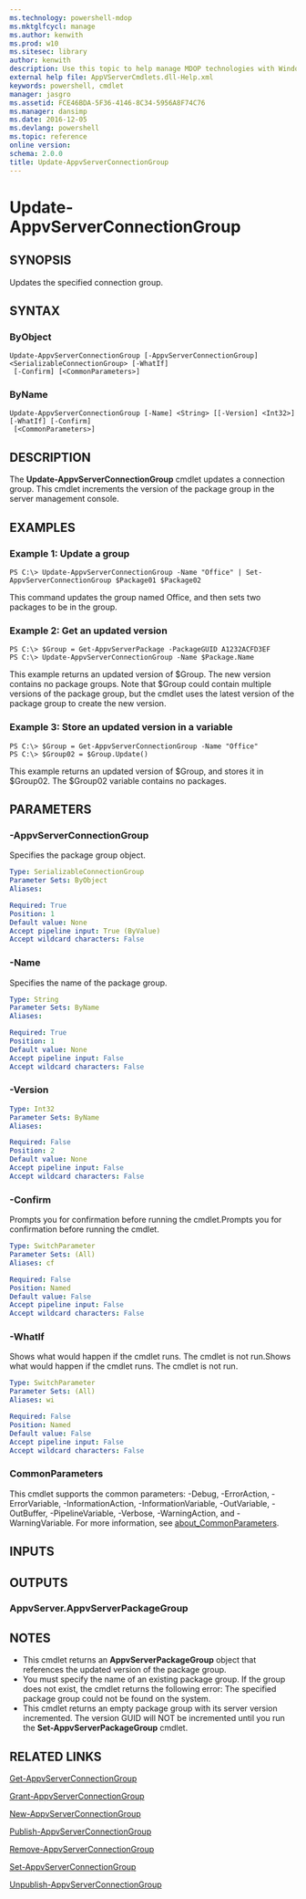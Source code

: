 ```yaml
---
ms.technology: powershell-mdop
ms.mktglfcycl: manage
ms.author: kenwith
ms.prod: w10
ms.sitesec: library
author: kenwith
description: Use this topic to help manage MDOP technologies with Windows PowerShell.
external help file: AppVServerCmdlets.dll-Help.xml
keywords: powershell, cmdlet
manager: jasgro 
ms.assetid: FCE46BDA-5F36-4146-8C34-5956A8F74C76
ms.manager: dansimp
ms.date: 2016-12-05
ms.devlang: powershell
ms.topic: reference
online version: 
schema: 2.0.0
title: Update-AppvServerConnectionGroup
---
```


# Update-AppvServerConnectionGroup

## SYNOPSIS
Updates the specified connection group.

## SYNTAX

### ByObject
```
Update-AppvServerConnectionGroup [-AppvServerConnectionGroup] <SerializableConnectionGroup> [-WhatIf]
 [-Confirm] [<CommonParameters>]
```

### ByName
```
Update-AppvServerConnectionGroup [-Name] <String> [[-Version] <Int32>] [-WhatIf] [-Confirm]
 [<CommonParameters>]
```

## DESCRIPTION
The **Update-AppvServerConnectionGroup** cmdlet updates a connection group.
This cmdlet increments the version of the package group in the server management console.

## EXAMPLES

### Example 1: Update a group
```
PS C:\> Update-AppvServerConnectionGroup -Name "Office" | Set-AppvServerConnectionGroup $Package01 $Package02
```

This command updates the group named Office, and then sets two packages to be in the group.

### Example 2: Get an updated version
```
PS C:\> $Group = Get-AppvServerPackage -PackageGUID A1232ACFD3EF
PS C:\> Update-AppvServerConnectionGroup -Name $Package.Name
```

This example returns an updated version of $Group.
The new version contains no package groups.
Note that $Group could contain multiple versions of the package group, but the cmdlet uses the latest version of the package group to create the new version.

### Example 3: Store an updated version in a variable
```
PS C:\> $Group = Get-AppvServerConnectionGroup -Name "Office"
PS C:\> $Group02 = $Group.Update()
```

This example returns an updated version of $Group, and stores it in $Group02.
The $Group02 variable contains no packages.

## PARAMETERS

### -AppvServerConnectionGroup
Specifies the package group object.

```yaml
Type: SerializableConnectionGroup
Parameter Sets: ByObject
Aliases: 

Required: True
Position: 1
Default value: None
Accept pipeline input: True (ByValue)
Accept wildcard characters: False
```

### -Name
Specifies the name of the package group.

```yaml
Type: String
Parameter Sets: ByName
Aliases: 

Required: True
Position: 1
Default value: None
Accept pipeline input: False
Accept wildcard characters: False
```

### -Version
```yaml
Type: Int32
Parameter Sets: ByName
Aliases: 

Required: False
Position: 2
Default value: None
Accept pipeline input: False
Accept wildcard characters: False
```

### -Confirm
Prompts you for confirmation before running the cmdlet.Prompts you for confirmation before running the cmdlet.

```yaml
Type: SwitchParameter
Parameter Sets: (All)
Aliases: cf

Required: False
Position: Named
Default value: False
Accept pipeline input: False
Accept wildcard characters: False
```

### -WhatIf
Shows what would happen if the cmdlet runs.
The cmdlet is not run.Shows what would happen if the cmdlet runs.
The cmdlet is not run.

```yaml
Type: SwitchParameter
Parameter Sets: (All)
Aliases: wi

Required: False
Position: Named
Default value: False
Accept pipeline input: False
Accept wildcard characters: False
```

### CommonParameters
This cmdlet supports the common parameters: -Debug, -ErrorAction, -ErrorVariable, -InformationAction, -InformationVariable, -OutVariable, -OutBuffer, -PipelineVariable, -Verbose, -WarningAction, and -WarningVariable. For more information, see [about_CommonParameters](http://go.microsoft.com/fwlink/?LinkID=113216).

## INPUTS

## OUTPUTS

### AppvServer.AppvServerPackageGroup

## NOTES
* This cmdlet returns an **AppvServerPackageGroup** object that references the updated version of the package group.
* You must specify the name of an existing package group. If the group does not exist, the cmdlet returns the following error: The specified package group could not be found on the system.
* This cmdlet returns an empty package group with its server version incremented. The version GUID will NOT be incremented until you run the **Set-AppvServerPackageGroup** cmdlet.

## RELATED LINKS

[Get-AppvServerConnectionGroup](./Get-AppvServerConnectionGroup.md)

[Grant-AppvServerConnectionGroup](./Grant-AppvServerConnectionGroup.md)

[New-AppvServerConnectionGroup](./New-AppvServerConnectionGroup.md)

[Publish-AppvServerConnectionGroup](./Publish-AppvServerConnectionGroup.md)

[Remove-AppvServerConnectionGroup](./Remove-AppvServerConnectionGroup.md)

[Set-AppvServerConnectionGroup](./Set-AppvServerConnectionGroup.md)

[Unpublish-AppvServerConnectionGroup](./Unpublish-AppvServerConnectionGroup.md)


